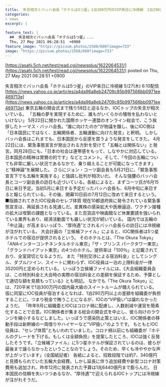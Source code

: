 ```yaml
---
title:  失言相次ぐバッハ会長「ホテルは5つ星」1泊300万円のVIP来日に冷視線　1泊290万円以上の差額をを組織委持ち  
categories:
- news
excerpt: |
  
feature_text: |
  ##  失言相次ぐバッハ会長「ホテルは5つ星」...
  Thu, 27 May 2021 06:28:51  +0900
feature_image: "https://picsum.photos/2560/600?image=733"
image: "https://picsum.photos/2560/600?image=733"
---
```


[https://asahi.5ch.net/test/read.cgi/newsplus/1622064531/](https://asahi.5ch.net/test/read.cgi/newsplus/1622064531/)
posted on Thu, 27 May 2021 06:28:51  +0900

<!--more-->

失言相次ぐバッハ会長「ホテルは5つ星」のVIP来日に冷視線 5/27(木) 6:10配信 [https://news.yahoo.co.jp/articles/a4da96a8eb24709c85b997566bb0971ee469713e](https://news.yahoo.co.jp/articles/a4da96a8eb24709c85b997566bb0971ee469713e) 東京五輪の開会式まで残り58日と迫るなか、IOCトップの失言が相次いでいる。 「五輪の夢を実現するために、誰もがいくらかの犠牲を払わないといけない」 5月22日に開かれた国際ホッケー連盟のオンライン総会で、こう挨拶したトーマス・バッハ会長。“誰に向けたのか”が物議を醸し、後にIOC側は「日本国民にではなく、五輪関係者、五輪運動に向けた発言」と釈明。 しかしバッハ会長はこれまでも、日本国民から反感を買うような発言をしてきた。 4月22日には、緊急事態宣言が発出される方針を受けて「五輪とは関係ない」と発言。同月28日にも、「日本の社会は連帯感をもって、しなやかに対応している。日本国民の精神は賞賛の的です」などとコメント。そして、「今回の五輪についても非常に厳しい状況であるなかで、乗り越えることが可能になってきます」と“精神論”を展開した。 さらにジョン・コーツ副会長も5月21日に、「緊急事態宣言下でも五輪を実施する」と強調し批判が相次いだ。 そんな強腰のバッハ会長とコーツ副会長の訪日も近づいている。各紙によると、まずコーツ氏が6月15日に来日予定。当初5月に来日する予定だったバッハ会長も、6月中旬に来日すると報じられている。その後、開幕10日前の7月12日に改めて来日するという。 ■指摘されてきたIOC役員のセレブ体質 現在10都道府県に発令されている緊急事態宣言は、再延長される見通しだ。変異株の感染拡大や医療逼迫、ワクチン接種の拡大は喫緊の課題となっている。また百貨店や映画館など休業要請を強いられている業界もあり、経済活動面でも厳しい状況が続いている。 国内では五輪の「中止論」が高まるいっぽう、“厚待遇”とされるバッハ会長らの訪日には冷視線が注がれている。 大会計画の「立候補ファイル」によると、IOC関係者は5つ星ホテルでの宿泊が提供されるという。 そのホテルとは、「The Okura Tokyo」「ANAインターコンチネンタルホテル東京」「ザ・プリンス パークタワー東京」「グランドハイアット東京」の4つのホテル。提供率は「100％」と記載されており、全室貸切となるようだ。 また「特別交渉による宿泊料金」としてシングル、ダブル/ツイン、スイートに関わらず、IOC役員は一泊の上限料金が一律35200円と定められている。 いっぽう立候補ファイルには、《大会組織委員会は、この特別料金と大会時の実際の宿泊料金との差額を保証するため、予算として適切な額を見積もっている》とも明記。 なかでも「The Okura Tokyo」には、720平米で1泊300万円の国内最大級のスイートルームが備えられている。仮に同室にIOC役員が宿泊するとなれば、1泊290万円以上の差額を組織委が負担することに。つまり税金で賄うことになるが、IOCの“VIP扱い”は譲れなかったようだ。 「昨年9月に組織委とIOCはコロナ禍に配慮し、人数削減や運営を簡素化することで合意。IOC関係者が集まる総会の開会式を中止し、彼ら向けのラウンジを縮小するなどしました。いっぽうで感染防止策とはいえ、IOC関係者の移動手段は新幹線の一両借りやハイヤーなど“VIP扱い”のようです。 もともとIOC役員は、“セレブ体質”ともいわれていました。コロナ禍以前にも組織委が『ホテルのグレードを下げる。もしくは全額負担』を提案したところ、IOCは強く反発したそうです。『立候補ファイル』に5つ星ホテルが保証されているのは、彼らが最後まで譲らなかったということなのでしょう。そのため、早くも冷ややかな声が上がっています」（全国紙記者） 各紙によると、招致段階では約7，340億円と見積もられていた五輪大会経費。しかし延長に伴う追加経費や新型コロナ対策費用も追加され、昨年12月に発表された予算は1兆6440億円まで膨らんだ。 日本国民の信頼を失いつつあるなか、“厚待遇”で迎えられるIOCトップには冷視線が注がれそうだ。
